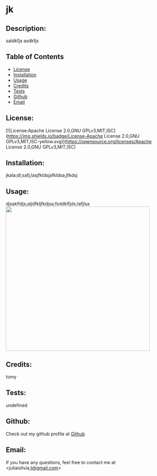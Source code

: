 # jk

  ## Description:
  saldkfja
  asdkfjs

  ## Table of Contents
  - [License](#license)
  - [Installation](#installation)
  - [Usage](#usage)
  - [Credits](#credits)
  - [Tests](#tests)
  - [Github](#github)
  - [Email](#email)

  ## License:
  [![License:Apache License 2.0,GNU GPLv3,MIT,ISC](https://img.shields.io/badge/License-Apache License 2.0,GNU GPLv3,MIT,ISC-yellow.svg)](https://opensource.org/licenses/Apache License 2.0,GNU GPLv3,MIT,ISC)

 

  ## Installation:
  jkala;dl;safj;lasjfkldsjafkldsa;jfkdsj

  ## Usage:
  djsakfldjs;aljdfkljfkdjsa;fsddklfjds;lafjlsa
  <img src ='assets/images/jkld' height = 450px>

  ## Credits:
  tomy 

  ## Tests:
  undefined

  ## Github: 
  Check out my github profile at [Github](http://github.com/j9210)

  ## Email:
  If you have any questions, feel free to contact me at <juliaiolivia,t@gmail.com>
